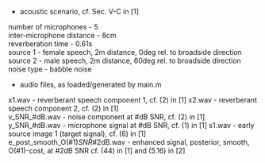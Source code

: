 
* acoustic scenario, cf. Sec. V-C in [1]

number of microphones               - 5  
inter-microphone distance           - 8cm  
reverberation time                  - 0.61s  
source 1                            - female speech, 2m distance, 0deg rel. to broadside direction  
source 2                            - male speech, 2m distance, 60deg rel. to broadside direction  
noise type                          - babble noise  


* audio files, as loaded/generated by main.m

x1.wav                              - reverberant speech component 1, cf. (2) in [1]
x2.wav                              - reverberant speech component 2, cf. (2) in [1]  
v_SNR_#dB.wav                       - noise component at #dB SNR, cf. (2) in [1] 
y_SNR_#dB.wav                       - microphone signal at #dB SNR, cf. (1) in [1] 
s1.wav                              - early source image 1 (target signal), cf. (6) in [1]  
e_post_smooth_O(#1)_SNR_#2dB.wav    - enhanced signal, posterior, smooth, O(#1)-cost, at #2dB SNR cf. (44) in [1] and (5.16) in [2]
